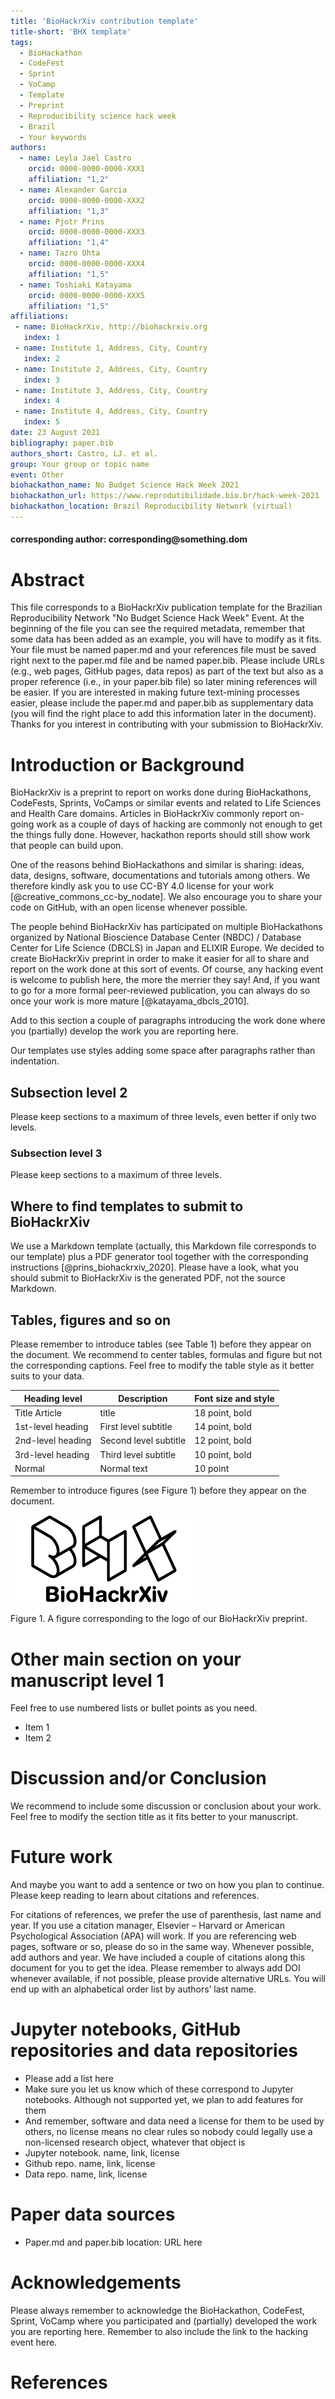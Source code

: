 ```yaml
---
title: 'BioHackrXiv contribution template'
title-short: 'BHX template'
tags:
  - BioHackathon
  - CodeFest
  - Sprint
  - VoCamp
  - Template
  - Preprint
  - Reproducibility science hack week
  - Brazil
  - Your keywords
authors:
  - name: Leyla Jael Castro
    orcid: 0000-0000-0000-XXX1
    affiliation: "1,2"
  - name: Alexander Garcia
    orcid: 0000-0000-0000-XXX2
    affiliation: "1,3"
  - name: Pjotr Prins
    orcid: 0000-0000-0000-XXX3
    affiliation: "1,4"
  - name: Tazro Ohta
    orcid: 0000-0000-0000-XXX4
    affiliation: "1,5"    
  - name: Toshiaki Katayama
    orcid: 0000-0000-0000-XXX5
    affiliation: "1,5"
affiliations:
 - name: BioHackrXiv, http://biohackrxiv.org
   index: 1
 - name: Institute 1, Address, City, Country
   index: 2
 - name: Institute 2, Address, City, Country
   index: 3
 - name: Institute 3, Address, City, Country
   index: 4
 - name: Institute 4, Address, City, Country
   index: 5
date: 23 August 2021
bibliography: paper.bib
authors_short: Castro, LJ. et al. 
group: Your group or topic name
event: Other
biohackathon_name: No Budget Science Hack Week 2021
biohackathon_url: https://www.reprodutibilidade.bio.br/hack-week-2021
biohackathon_location: Brazil Reproducibility Network (virtual)
---
```


#### corresponding author: corresponding\@something.dom

# Abstract

This file corresponds to a BioHackrXiv publication template for the Brazilian Reproducibility Network "No Budget Science Hack Week" Event. At the beginning of the file you can see the required metadata, remember that some data has been added as an example, you will have to modify as it fits. Your file must be named paper.md and your references file must be saved right next to the paper.md file and be named paper.bib. Please include URLs (e.g., web pages, GitHub pages, data repos) as part of the text but also as a proper reference (i.e., in your paper.bib file) so later mining references will be easier. If you are interested in making future text-mining processes easier, please include the paper.md and paper.bib as supplementary data (you will find the right place to add this information later in the document). Thanks for you interest in contributing with your submission to BioHackrXiv.

# Introduction or Background

BioHackrXiv is a preprint to report on works done during BioHackathons, CodeFests, Sprints, VoCamps or similar events and related to Life Sciences and Health Care domains. Articles in BioHackrXiv commonly report on-going work as a couple of days of hacking are commonly not enough to get the things fully done. However, hackathon reports should still show work that people can build upon.

One of the reasons behind BioHackathons and similar is sharing: ideas, data, designs, software, documentations and tutorials among others. We therefore kindly ask you to use CC-BY 4.0 license for your work [@creative_commons_cc-by_nodate].  We also encourage you to share your code on GitHub, with an open license whenever possible.

The people behind BioHackrXiv has participated on multiple BioHackathons organized by National Bioscience Database Center (NBDC) / Database Center for Life Science (DBCLS) in Japan and ELIXIR Europe. We decided to create BioHackrXiv preprint in order to make it easier for all to share and report on the work done at this sort of events. Of course, any hacking event is welcome to publish here, the more the merrier they say! And, if you want to go for a more formal peer-reviewed publication, you can always do so once your work is more mature [@katayama_dbcls_2010].

Add to this section a couple of paragraphs introducing the work done where you (partially) develop the work you are reporting here. 

Our templates use styles adding some space after paragraphs rather than indentation.

## Subsection level 2

Please keep sections to a maximum of three levels, even better if only two levels.

### Subsection level 3

Please keep sections to a maximum of three levels.

## Where to find templates to submit to BioHackrXiv

We use a Markdown template (actually, this Markdown file corresponds to our template) plus a PDF generator tool together with the corresponding instructions [@prins_biohackrxiv_2020]. Please have a look, what you should submit to BioHackrXiv is the generated PDF, not the source Markdown.


## Tables, figures and so on

Please remember to introduce tables (see Table 1) before they appear on the document. We recommend to center tables, formulas and figure but not the corresponding captions. Feel free to modify the table style as it better suits to your data.

Heading level	| Description	| Font size and style |
---------- | ---------- | ---------- |
Title	Article | title	| 18 point, bold |
1st-level heading	| First level subtitle	| 14 point, bold |
2nd-level heading	| Second level subtitle	| 12 point, bold | 
3rd-level heading	| Third level subtitle | 10 point, bold |
Normal |	Normal text |	10 point

Remember to introduce figures (see Figure 1) before they appear on the document. 

![BioHackrXiv](./biohackrxiv.png)

Figure 1. A figure corresponding to the logo of our BioHackrXiv preprint.

# Other main section on your manuscript level 1

Feel free to use numbered lists or bullet points as you need.
* Item 1
* Item 2

# Discussion and/or Conclusion

We recommend to include some discussion or conclusion about your work. Feel free to modify the section title as it fits better to your manuscript.

# Future work

And maybe you want to add a sentence or two on how you plan to continue. Please keep reading to learn about citations and references.

For citations of references, we prefer the use of parenthesis, last name and year. If you use a citation manager, Elsevier – Harvard or American Psychological Association (APA) will work. If you are referencing web pages, software or so, please do so in the same way. Whenever possible, add authors and year. We have included a couple of citations along this document for you to get the idea. Please remember to always add DOI whenever available, if not possible, please provide alternative URLs. You will end up with an alphabetical order list by authors’ last name.

# Jupyter notebooks, GitHub repositories and data repositories

* Please add a list here
* Make sure you let us know which of these correspond to Jupyter notebooks. Although not supported yet, we plan to add features for them
* And remember, software and data need a license for them to be used by others, no license means no clear rules so nobody could legally use a non-licensed research object, whatever that object is
* Jupyter notebook. name, link, license
* Github repo. name, link, license
* Data repo. name, link, license

# Paper data sources

* Paper.md and paper.bib location: URL here

# Acknowledgements

Please always remember to acknowledge the BioHackathon, CodeFest, Sprint, VoCamp where you participated and (partially) developed the work you are reporting here. Remember to also include the link to the hacking event here.


# References

